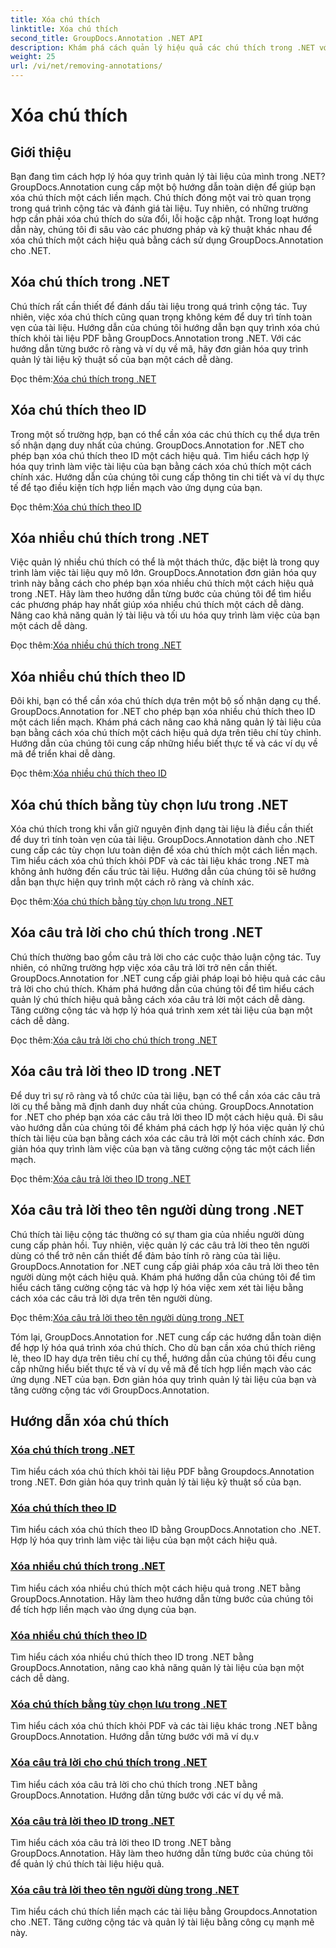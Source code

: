 ```yaml
---
title: Xóa chú thích
linktitle: Xóa chú thích
second_title: GroupDocs.Annotation .NET API
description: Khám phá cách quản lý hiệu quả các chú thích trong .NET với hướng dẫn GroupDocs.Annotation. Hợp lý hóa quy trình làm việc tài liệu của bạn và tăng cường cộng tác một cách liền mạch.
weight: 25
url: /vi/net/removing-annotations/
---
```


# Xóa chú thích

## Giới thiệu

Bạn đang tìm cách hợp lý hóa quy trình quản lý tài liệu của mình trong .NET? GroupDocs.Annotation cung cấp một bộ hướng dẫn toàn diện để giúp bạn xóa chú thích một cách liền mạch. Chú thích đóng một vai trò quan trọng trong quá trình cộng tác và đánh giá tài liệu. Tuy nhiên, có những trường hợp cần phải xóa chú thích do sửa đổi, lỗi hoặc cập nhật. Trong loạt hướng dẫn này, chúng tôi đi sâu vào các phương pháp và kỹ thuật khác nhau để xóa chú thích một cách hiệu quả bằng cách sử dụng GroupDocs.Annotation cho .NET.

## Xóa chú thích trong .NET
Chú thích rất cần thiết để đánh dấu tài liệu trong quá trình cộng tác. Tuy nhiên, việc xóa chú thích cũng quan trọng không kém để duy trì tính toàn vẹn của tài liệu. Hướng dẫn của chúng tôi hướng dẫn bạn quy trình xóa chú thích khỏi tài liệu PDF bằng GroupDocs.Annotation trong .NET. Với các hướng dẫn từng bước rõ ràng và ví dụ về mã, hãy đơn giản hóa quy trình quản lý tài liệu kỹ thuật số của bạn một cách dễ dàng.

 Đọc thêm:[Xóa chú thích trong .NET](./remove-annotations/)

## Xóa chú thích theo ID
Trong một số trường hợp, bạn có thể cần xóa các chú thích cụ thể dựa trên số nhận dạng duy nhất của chúng. GroupDocs.Annotation for .NET cho phép bạn xóa chú thích theo ID một cách hiệu quả. Tìm hiểu cách hợp lý hóa quy trình làm việc tài liệu của bạn bằng cách xóa chú thích một cách chính xác. Hướng dẫn của chúng tôi cung cấp thông tin chi tiết và ví dụ thực tế để tạo điều kiện tích hợp liền mạch vào ứng dụng của bạn.

 Đọc thêm:[Xóa chú thích theo ID](./remove-annotations-by-id/)

## Xóa nhiều chú thích trong .NET
Việc quản lý nhiều chú thích có thể là một thách thức, đặc biệt là trong quy trình làm việc tài liệu quy mô lớn. GroupDocs.Annotation đơn giản hóa quy trình này bằng cách cho phép bạn xóa nhiều chú thích một cách hiệu quả trong .NET. Hãy làm theo hướng dẫn từng bước của chúng tôi để tìm hiểu các phương pháp hay nhất giúp xóa nhiều chú thích một cách dễ dàng. Nâng cao khả năng quản lý tài liệu và tối ưu hóa quy trình làm việc của bạn một cách dễ dàng.

 Đọc thêm:[Xóa nhiều chú thích trong .NET](./remove-multiple-annotations/)

## Xóa nhiều chú thích theo ID
Đôi khi, bạn có thể cần xóa chú thích dựa trên một bộ số nhận dạng cụ thể. GroupDocs.Annotation for .NET cho phép bạn xóa nhiều chú thích theo ID một cách liền mạch. Khám phá cách nâng cao khả năng quản lý tài liệu của bạn bằng cách xóa chú thích một cách hiệu quả dựa trên tiêu chí tùy chỉnh. Hướng dẫn của chúng tôi cung cấp những hiểu biết thực tế và các ví dụ về mã để triển khai dễ dàng.

 Đọc thêm:[Xóa nhiều chú thích theo ID](./remove-multiple-annotations-by-ids/)

## Xóa chú thích bằng tùy chọn lưu trong .NET
Xóa chú thích trong khi vẫn giữ nguyên định dạng tài liệu là điều cần thiết để duy trì tính toàn vẹn của tài liệu. GroupDocs.Annotation dành cho .NET cung cấp các tùy chọn lưu toàn diện để xóa chú thích một cách liền mạch. Tìm hiểu cách xóa chú thích khỏi PDF và các tài liệu khác trong .NET mà không ảnh hưởng đến cấu trúc tài liệu. Hướng dẫn của chúng tôi sẽ hướng dẫn bạn thực hiện quy trình một cách rõ ràng và chính xác.

 Đọc thêm:[Xóa chú thích bằng tùy chọn lưu trong .NET](./remove-annotations-using-save-options/)

## Xóa câu trả lời cho chú thích trong .NET
Chú thích thường bao gồm câu trả lời cho các cuộc thảo luận cộng tác. Tuy nhiên, có những trường hợp việc xóa câu trả lời trở nên cần thiết. GroupDocs.Annotation for .NET cung cấp giải pháp loại bỏ hiệu quả các câu trả lời cho chú thích. Khám phá hướng dẫn của chúng tôi để tìm hiểu cách quản lý chú thích hiệu quả bằng cách xóa câu trả lời một cách dễ dàng. Tăng cường cộng tác và hợp lý hóa quá trình xem xét tài liệu của bạn một cách dễ dàng.

 Đọc thêm:[Xóa câu trả lời cho chú thích trong .NET](./remove-replies-to-annotations/)

## Xóa câu trả lời theo ID trong .NET
Để duy trì sự rõ ràng và tổ chức của tài liệu, bạn có thể cần xóa các câu trả lời cụ thể bằng mã định danh duy nhất của chúng. GroupDocs.Annotation for .NET cho phép bạn xóa các câu trả lời theo ID một cách hiệu quả. Đi sâu vào hướng dẫn của chúng tôi để khám phá cách hợp lý hóa việc quản lý chú thích tài liệu của bạn bằng cách xóa các câu trả lời một cách chính xác. Đơn giản hóa quy trình làm việc của bạn và tăng cường cộng tác một cách liền mạch.

 Đọc thêm:[Xóa câu trả lời theo ID trong .NET](./remove-replies-by-id/)

## Xóa câu trả lời theo tên người dùng trong .NET
Chú thích tài liệu cộng tác thường có sự tham gia của nhiều người dùng cung cấp phản hồi. Tuy nhiên, việc quản lý các câu trả lời theo tên người dùng có thể trở nên cần thiết để đảm bảo tính rõ ràng của tài liệu. GroupDocs.Annotation for .NET cung cấp giải pháp xóa câu trả lời theo tên người dùng một cách hiệu quả. Khám phá hướng dẫn của chúng tôi để tìm hiểu cách tăng cường cộng tác và hợp lý hóa việc xem xét tài liệu bằng cách xóa các câu trả lời dựa trên tên người dùng.

 Đọc thêm:[Xóa câu trả lời theo tên người dùng trong .NET](./remove-replies-by-username/)

Tóm lại, GroupDocs.Annotation for .NET cung cấp các hướng dẫn toàn diện để hợp lý hóa quá trình xóa chú thích. Cho dù bạn cần xóa chú thích riêng lẻ, theo ID hay dựa trên tiêu chí cụ thể, hướng dẫn của chúng tôi đều cung cấp những hiểu biết thực tế và ví dụ về mã để tích hợp liền mạch vào các ứng dụng .NET của bạn. Đơn giản hóa quy trình quản lý tài liệu của bạn và tăng cường cộng tác với GroupDocs.Annotation.
## Hướng dẫn xóa chú thích
### [Xóa chú thích trong .NET](./remove-annotations/)
Tìm hiểu cách xóa chú thích khỏi tài liệu PDF bằng Groupdocs.Annotation trong .NET. Đơn giản hóa quy trình quản lý tài liệu kỹ thuật số của bạn.
### [Xóa chú thích theo ID](./remove-annotations-by-id/)
Tìm hiểu cách xóa chú thích theo ID bằng GroupDocs.Annotation cho .NET. Hợp lý hóa quy trình làm việc tài liệu của bạn một cách hiệu quả.
### [Xóa nhiều chú thích trong .NET](./remove-multiple-annotations/)
Tìm hiểu cách xóa nhiều chú thích một cách hiệu quả trong .NET bằng GroupDocs.Annotation. Hãy làm theo hướng dẫn từng bước của chúng tôi để tích hợp liền mạch vào ứng dụng của bạn.
### [Xóa nhiều chú thích theo ID](./remove-multiple-annotations-by-ids/)
Tìm hiểu cách xóa nhiều chú thích theo ID trong .NET bằng GroupDocs.Annotation, nâng cao khả năng quản lý tài liệu của bạn một cách dễ dàng.
### [Xóa chú thích bằng tùy chọn lưu trong .NET](./remove-annotations-using-save-options/)
Tìm hiểu cách xóa chú thích khỏi PDF và các tài liệu khác trong .NET bằng GroupDocs.Annotation. Hướng dẫn từng bước với mã ví dụ.v
### [Xóa câu trả lời cho chú thích trong .NET](./remove-replies-to-annotations/)
Tìm hiểu cách xóa câu trả lời cho chú thích trong .NET bằng GroupDocs.Annotation. Hướng dẫn từng bước với các ví dụ về mã.
### [Xóa câu trả lời theo ID trong .NET](./remove-replies-by-id/)
Tìm hiểu cách xóa câu trả lời theo ID trong .NET bằng GroupDocs.Annotation. Hãy làm theo hướng dẫn từng bước của chúng tôi để quản lý chú thích tài liệu hiệu quả.
### [Xóa câu trả lời theo tên người dùng trong .NET](./remove-replies-by-username/)
Tìm hiểu cách chú thích liền mạch các tài liệu bằng Groupdocs.Annotation cho .NET. Tăng cường cộng tác và quản lý tài liệu bằng công cụ mạnh mẽ này.